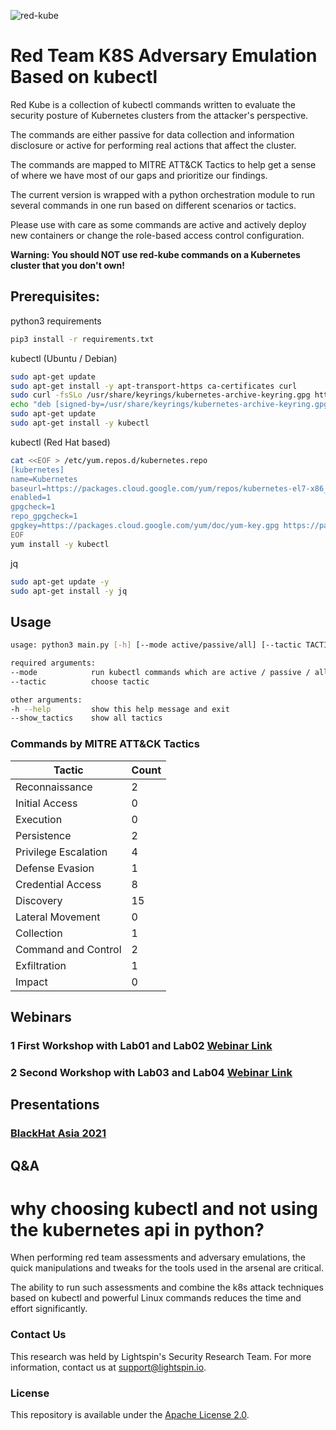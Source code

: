 ![red-kube](https://github.com/lightspin-tech/red-kube/blob/main/redcube.png)


Red Team K8S Adversary Emulation Based on kubectl
==============================

Red Kube is a collection of kubectl commands written to evaluate the security posture of Kubernetes clusters from the attacker's perspective.

The commands are either passive for data collection and information disclosure or active for performing real actions that affect the cluster.

The commands are mapped to MITRE ATT&CK Tactics to help get a sense of where we have most of our gaps and prioritize our findings.

The current version is wrapped with a python orchestration module to run several commands in one run based on different scenarios or tactics.

Please use with care as some commands are active and actively deploy new containers or change the role-based access control configuration.


**Warning: You should NOT use red-kube commands on a Kubernetes cluster that you don't own!**

## Prerequisites:

python3 requirements
```bash
pip3 install -r requirements.txt
```

kubectl (Ubuntu / Debian)
```bash
sudo apt-get update
sudo apt-get install -y apt-transport-https ca-certificates curl
sudo curl -fsSLo /usr/share/keyrings/kubernetes-archive-keyring.gpg https://packages.cloud.google.com/apt/doc/apt-key.gpg
echo "deb [signed-by=/usr/share/keyrings/kubernetes-archive-keyring.gpg] https://apt.kubernetes.io/ kubernetes-xenial main" | sudo tee /etc/apt/sources.list.d/kubernetes.list
sudo apt-get update
sudo apt-get install -y kubectl
```

kubectl (Red Hat based)
```bash
cat <<EOF > /etc/yum.repos.d/kubernetes.repo
[kubernetes]
name=Kubernetes
baseurl=https://packages.cloud.google.com/yum/repos/kubernetes-el7-x86_64
enabled=1
gpgcheck=1
repo_gpgcheck=1
gpgkey=https://packages.cloud.google.com/yum/doc/yum-key.gpg https://packages.cloud.google.com/yum/doc/rpm-package-key.gpg
EOF
yum install -y kubectl
```

jq
```bash
sudo apt-get update -y
sudo apt-get install -y jq
```

## Usage
```bash
usage: python3 main.py [-h] [--mode active/passive/all] [--tactic TACTIC_NAME] [--show_tactics] [--cleanup]

required arguments:
--mode            run kubectl commands which are active / passive / all modes
--tactic          choose tactic

other arguments:
-h --help         show this help message and exit
--show_tactics    show all tactics

```

### Commands by MITRE ATT&CK Tactics
| Tactic | Count |
|-------|---------|
| Reconnaissance  | 2 |
| Initial Access  | 0 |
| Execution | 0 |
| Persistence | 2 |
| Privilege Escalation | 4 |
| Defense Evasion | 1 |
| Credential Access | 8 |
| Discovery | 15 |
| Lateral Movement | 0 |
| Collection | 1 |
| Command and Control | 2 |
| Exfiltration | 1 |
| Impact | 0 |

## Webinars
### 1 First Workshop with Lab01 and Lab02 [Webinar Link](https://www.lightspin.io/kubernetes-security-concepts-workshop)

### 2 Second Workshop with Lab03 and Lab04 [Webinar Link](https://www.lightspin.io/webishop-specific-container-security-in-kubernetes)

## Presentations
### [BlackHat Asia 2021](https://www.blackhat.com/asia-21/arsenal/schedule/#red-kube-22401)

## Q&A
# why choosing kubectl and not using the kubernetes api in python?
When performing red team assessments and adversary emulations, the quick manipulations and tweaks for the tools used in the arsenal are critical.

The ability to run such assessments and combine the k8s attack techniques based on kubectl and powerful Linux commands reduces the time and effort significantly.


### Contact Us
This research was held by Lightspin's Security Research Team.
For more information, contact us at support@lightspin.io.

### License
This repository is available under the [Apache License 2.0](https://github.com/lightspin-tech/red-kube/blob/main/LICENSE).
